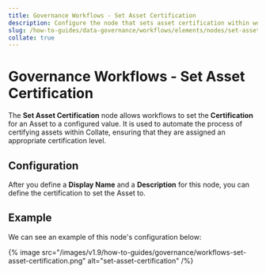 ```yaml
---
title: Governance Workflows - Set Asset Certification
description: Configure the node that sets asset certification within workflows to automate data trust labeling and ownership signals.
slug: /how-to-guides/data-governance/workflows/elements/nodes/set-asset-certification
collate: true
---
```


# Governance Workflows - Set Asset Certification

The **Set Asset Certification** node allows workflows to set the **Certification** for an Asset to a configured value.
It is used to automate the process of certifying assets within Collate, ensuring that they are assigned an appropriate certification level.

## Configuration

After you define a **Display Name** and a **Description** for this node, you can define the certification to set the Asset to.

## Example

We can see an example of this node's configuration below:

{% image src="/images/v1.9/how-to-guides/governance/workflows-set-asset-certification.png" alt="set-asset-certification" /%}
